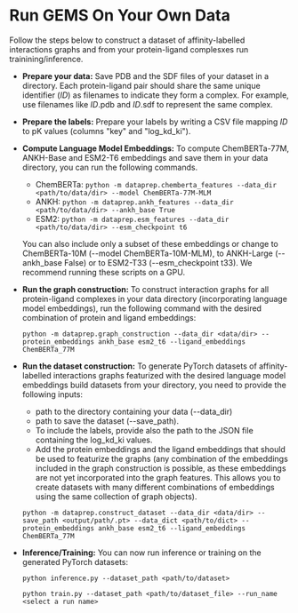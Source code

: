 # Run GEMS On Your Own Data

Follow the steps below to construct a dataset of affinity-labelled interactions graphs and from your protein-ligand complesxes run trainining/inference. 

* **Prepare your data:** Save PDB and the SDF files of your dataset in a directory. Each protein-ligand pair should share the same unique identifier (_ID_) as filenames to indicate they form a complex. For example, use filenames like _ID_.pdb and _ID_.sdf to represent the same complex.

* **Prepare the labels:** Prepare your labels by writing a CSV file mapping _ID_ to pK values (columns "key" and "log_kd_ki"). 

* **Compute Language Model Embeddings:** To compute ChemBERTa-77M, ANKH-Base and ESM2-T6 embeddings and save them in your data directory, you can run the following commands. 

    * ChemBERTa:     ```python -m dataprep.chemberta_features --data_dir <path/to/data/dir> --model ChemBERTa-77M-MLM``` <br />
    * ANKH:          ```python -m dataprep.ankh_features --data_dir <path/to/data/dir> --ankh_base True``` <br />
    * ESM2:          ```python -m dataprep.esm_features --data_dir <path/to/data/dir> --esm_checkpoint t6``` <br />

    You can also include only a subset of these embeddings or change to ChemBERTa-10M (--model ChemBERTa-10M-MLM), to ANKH-Large (--ankh_base False) or 
    to ESM2-T33 (--esm_checkpoint t33). We recommend running these scripts on a GPU.
  
* **Run the graph construction:** To construct interaction graphs for all protein-ligand complexes in your data directory (incorporating language model embeddings), run the following command with the desired combination of protein and ligand embeddings:
    ```
    python -m dataprep.graph_construction --data_dir <data/dir> --protein_embeddings ankh_base esm2_t6 --ligand_embeddings ChemBERTa_77M
    ```
  
* **Run the dataset construction:** To generate PyTorch datasets of affinity-labelled interactions graphs featurized with the desired language model embeddings build datasets from your directory, you need to provide the following inputs:
    * path to the directory containing your data (--data_dir)
    * path to save the dataset (--save_path).
    * To include the labels, provide also the path to the JSON file containing the log_kd_ki values.
    * Add the protein embeddings and the ligand embeddings that should be used to featurize the graphs (any combination of the embeddings included in the graph construction is possible, as these embeddings are not yet incorporated into the graph features. This allows you to create datasets with many different combinations of embeddings using the same collection of graph objects). 
    ```
    python -m dataprep.construct_dataset --data_dir <data/dir> --save_path <output/path/.pt> --data_dict <path/to/dict> --protein_embeddings ankh_base esm2_t6 --ligand_embeddings ChemBERTa_77M
    ```

  
* **Inference/Training:** You can now run inference or training on the generated PyTorch datasets:
    ```
    python inference.py --dataset_path <path/to/dataset>
    ```
    ```
    python train.py --dataset_path <path/to/dataset_file> --run_name <select a run name>
    ```

